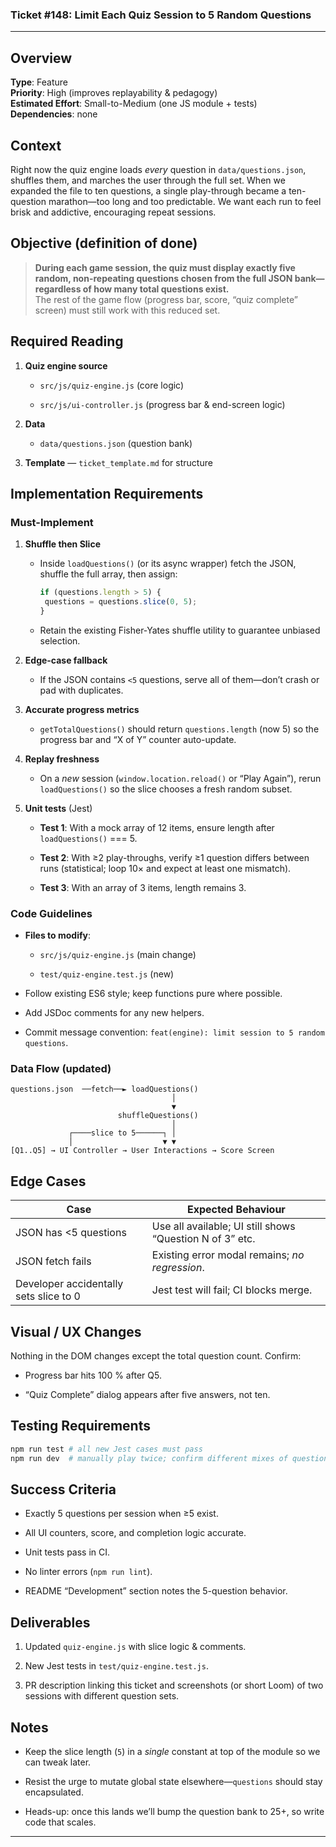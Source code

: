 ### Ticket #148: **Limit Each Quiz Session to 5 Random Questions**

---

## Overview

**Type**: Feature  
**Priority**: High (improves replayability & pedagogy)  
**Estimated Effort**: Small-to-Medium (one JS module + tests)  
**Dependencies**: none

## Context

Right now the quiz engine loads *every* question in `data/questions.json`, shuffles them, and marches the user through the full set. When we expanded the file to ten questions, a single play-through became a ten-question marathon—too long and too predictable. We want each run to feel brisk and addictive, encouraging repeat sessions.

## Objective (definition of done)

> **During each game session, the quiz must display exactly five random, non-repeating questions chosen from the full JSON bank—regardless of how many total questions exist.**  
> The rest of the game flow (progress bar, score, “quiz complete” screen) must still work with this reduced set.

## Required Reading

1. **Quiz engine source**
   
   - `src/js/quiz-engine.js` (core logic)
   
   - `src/js/ui-controller.js` (progress bar & end-screen logic)

2. **Data**
   
   - `data/questions.json` (question bank)

3. **Template** — `ticket_template.md` for structure

## Implementation Requirements

### Must-Implement

1. **Shuffle then Slice**
   
   - Inside `loadQuestions()` (or its async wrapper) fetch the JSON, shuffle the full array, then assign:
     
     ```js
     if (questions.length > 5) {
      questions = questions.slice(0, 5);
     }
     ```
   
   - Retain the existing Fisher-Yates shuffle utility to guarantee unbiased selection.

2. **Edge-case fallback**
   
   - If the JSON contains `<5` questions, serve all of them—don’t crash or pad with duplicates.

3. **Accurate progress metrics**
   
   - `getTotalQuestions()` should return `questions.length` (now 5) so the progress bar and “X of Y” counter auto-update.

4. **Replay freshness**
   
   - On a *new* session (`window.location.reload()` or “Play Again”), rerun `loadQuestions()` so the slice chooses a fresh random subset.

5. **Unit tests** (Jest)
   
   - **Test 1**: With a mock array of 12 items, ensure length after `loadQuestions()` === 5.
   
   - **Test 2**: With ≥2 play-throughs, verify ≥1 question differs between runs (statistical; loop 10× and expect at least one mismatch).
   
   - **Test 3**: With an array of 3 items, length remains 3.

### Code Guidelines

- **Files to modify**:
  
  - `src/js/quiz-engine.js` (main change)
  
  - `test/quiz-engine.test.js` (new)

- Follow existing ES6 style; keep functions pure where possible.

- Add JSDoc comments for any new helpers.

- Commit message convention: `feat(engine): limit session to 5 random questions`.

### Data Flow (updated)

```
questions.json  ──fetch──► loadQuestions()
                                    │
                                    ▼
                        shuffleQuestions()
                                    │
             ┌────slice to 5──────┐ │
             │                    ▼ ▼
[Q1..Q5] → UI Controller → User Interactions → Score Screen
```

## Edge Cases

| Case                                   | Expected Behaviour                                       |
| -------------------------------------- | -------------------------------------------------------- |
| JSON has <5 questions                  | Use all available; UI still shows “Question N of 3” etc. |
| JSON fetch fails                       | Existing error modal remains; *no regression*.           |
| Developer accidentally sets slice to 0 | Jest test will fail; CI blocks merge.                    |

## Visual / UX Changes

Nothing in the DOM changes except the total question count. Confirm:

- Progress bar hits 100 % after Q5.

- “Quiz Complete” dialog appears after five answers, not ten.

## Testing Requirements

```bash
npm run test # all new Jest cases must pass
npm run dev  # manually play twice; confirm different mixes of questions
```

## Success Criteria

- Exactly 5 questions per session when ≥5 exist.

- All UI counters, score, and completion logic accurate.

- Unit tests pass in CI.

- No linter errors (`npm run lint`).

- README “Development” section notes the 5-question behavior.

## Deliverables

1. Updated `quiz-engine.js` with slice logic & comments.

2. New Jest tests in `test/quiz-engine.test.js`.

3. PR description linking this ticket and screenshots (or short Loom) of two sessions with different question sets.

## Notes

- Keep the slice length (`5`) in a *single* constant at top of the module so we can tweak later.

- Resist the urge to mutate global state elsewhere—`questions` should stay encapsulated.

- Heads-up: once this lands we’ll bump the question bank to 25+, so write code that scales.

---


